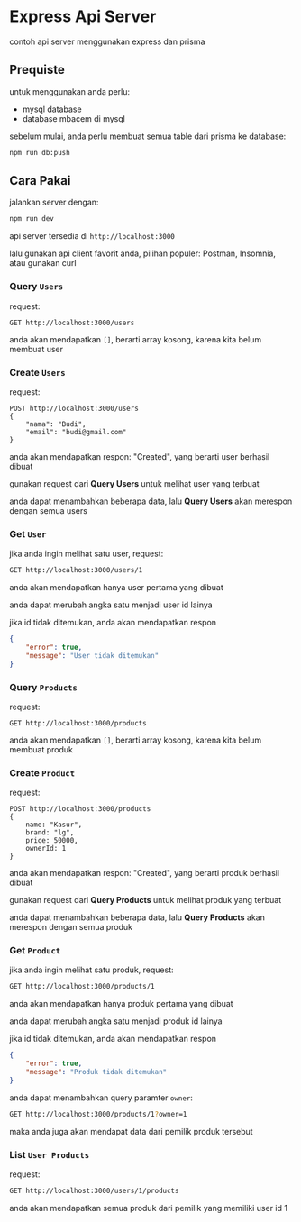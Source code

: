 # Express Api Server

contoh api server menggunakan express dan prisma

## Prequiste

untuk menggunakan anda perlu:

- mysql database
- database mbacem di mysql

sebelum mulai, anda perlu membuat semua table dari prisma ke database:

```bash
npm run db:push
```

## Cara Pakai

jalankan server dengan:

```bash
npm run dev
```

api server tersedia di `http://localhost:3000`

lalu gunakan api client favorit anda, pilihan populer: Postman, Insomnia,
atau gunakan curl

### Query `Users`

request:

```http
GET http://localhost:3000/users
```

anda akan mendapatkan `[]`, berarti array kosong, karena kita belum membuat user

### Create `Users`

request:

```http
POST http://localhost:3000/users
{
    "nama": "Budi",
    "email": "budi@gmail.com"
}
```

anda akan mendapatkan respon: "Created", yang berarti user berhasil dibuat

gunakan request dari **Query Users** untuk melihat user yang terbuat

anda dapat menambahkan beberapa data, lalu **Query Users** akan merespon
dengan semua users

### Get `User`

jika anda ingin melihat satu user, request:

```bash
GET http://localhost:3000/users/1
```

anda akan mendapatkan hanya user pertama yang dibuat

anda dapat merubah angka satu menjadi user id lainya

jika id tidak ditemukan, anda akan mendapatkan respon

```json
{
    "error": true,
    "message": "User tidak ditemukan"
}
```

### Query `Products`

request:

```http
GET http://localhost:3000/products
```

anda akan mendapatkan `[]`, berarti array kosong, karena kita belum membuat produk

### Create `Product`

request:

```http
POST http://localhost:3000/products
{
    name: "Kasur",
    brand: "lg",
    price: 50000,
    ownerId: 1
}
```

anda akan mendapatkan respon: "Created", yang berarti produk berhasil dibuat

gunakan request dari **Query Products** untuk melihat produk yang terbuat

anda dapat menambahkan beberapa data, lalu **Query Products** akan merespon
dengan semua produk

### Get `Product`

jika anda ingin melihat satu produk, request:

```bash
GET http://localhost:3000/products/1
```

anda akan mendapatkan hanya produk pertama yang dibuat

anda dapat merubah angka satu menjadi produk id lainya

jika id tidak ditemukan, anda akan mendapatkan respon

```json
{
    "error": true,
    "message": "Produk tidak ditemukan"
}
```

anda dapat menambahkan query paramter `owner`:

```bash
GET http://localhost:3000/products/1?owner=1
```

maka anda juga akan mendapat data dari pemilik produk tersebut

### List `User Products`

request:

```bash
GET http://localhost:3000/users/1/products
```

anda akan mendapatkan semua produk dari pemilik yang memiliki user id 1

